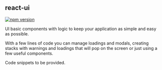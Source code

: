 ## react-ui

[![npm version](https://img.shields.io/npm/v/@nstseek/react-ui)](https://www.npmjs.com/package/@nstseek/react-ui)

UI basic components with logic to keep your application as simple and easy as possible.

With a few lines of code you can manage loadings and modals, creating stacks with warnings and loadings that will pop on the screen or just using a few useful components.

Code snippets to be provided.
